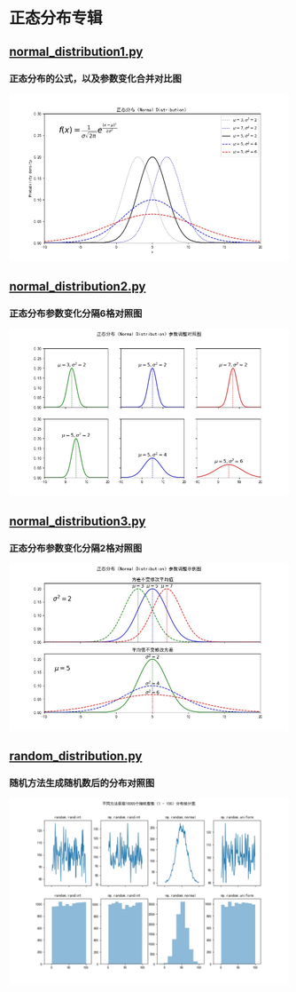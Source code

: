 # 正态分布专辑


## [normal_distribution1.py](normal_distribution1.py)
### 正态分布的公式，以及参数变化合并对比图
![Image text](images/normal_distribution1_result.jpg)

## [normal_distribution2.py](normal_distribution2.py)
### 正态分布参数变化分隔6格对照图
![Image text](images/normal_distribution2_result.jpg)

## [normal_distribution3.py](normal_distribution3.py)
### 正态分布参数变化分隔2格对照图
![Image text](images/normal_distribution3_result.jpg)

## [random_distribution.py](random_distribution.py)
### 随机方法生成随机数后的分布对照图
![Image text](images/random_distribution_result.jpg)


